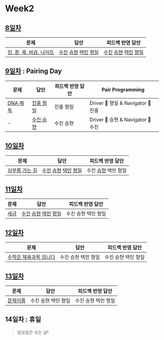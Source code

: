 # Week2

## [8일차](Day8)

| 문제                                                             | 답안                                                                                                            | 피드백 반영 답안                                                                                                            |
| ---------------------------------------------------------------- | --------------------------------------------------------------------------------------------------------------- | --------------------------------------------------------------------------------------------------------------------------- |
| [킹, 퀸, 룩, 비숍, 나이트](https://www.acmicpc.net/problem/3003) | [수진](Day08/bj3003_ksj.js) [승현](Day08/bj3003_lsh.js) [택민](Day08/bj3003_jtm.js) [형일](Day08/bj3003_jhi.js) | [수진](Day08/bj3003_ksj_fb.js) [승현](Day08/bj3003_lsh_fb.js) [택민](Day08/bj3003_jtm_fb.js) [형일](Day08/bj3003_jhi_fb.js) |

## [9일차](Day9) : Pairing Day

| 문제                                             | 답안                                 | 피드백 반영 답안 | Pair Programming                   |
| ------------------------------------------------ | ------------------------------------ | ---------------- | ---------------------------------- |
| [DNA 해독](https://www.acmicpc.net/problem/1672) | [진홍 형일](Day09/bj1672_jhi_kjh.js) | 진홍 형일        | Driver 🚗 형일 & Navigator 🧭 진홍 |
| -                                                | [수진 승현](Day09/bj1672_ksj_lsh.js) | 수진 승현        | Driver 🚗 승현 & Navigator 🧭 수진 |

## [10일차](Day10)

| 문제                                                   | 답안                                                                                                            | 피드백 반영 답안                              |
| ------------------------------------------------------ | --------------------------------------------------------------------------------------------------------------- | --------------------------------------------- |
| [심부름 가는 길](https://www.acmicpc.net/problem/5554) | [수진](Day10/bj5554_ksj.js) [승현](Day10/bj5554_lsh.js) [택민](Day10/bj5554_jtm.js) [형일](Day10/bj5554_jhi.js) | 수진 [승현](Day10/bj5554_lsh_fb.js) 택민 형일 |

## [11일차](Day11)

| 문제                                          | 답안                                                                                                                | 피드백 반영 답안    |
| --------------------------------------------- | ------------------------------------------------------------------------------------------------------------------- | ------------------- |
| [세금](https://www.acmicpc.net/problem/20492) | [수진](Day11/bj20492_ksj.js) [승현](Day11/bj20492_lsh.js) [택민](Day11/bj20492_jtm.js) [형일](Day11/bj20492_jhi.js) | 수진 승현 택민 형일 |

## [12일차](Day12)

| 문제                                                            | 답안                | 피드백 반영 답안    |
| --------------------------------------------------------------- | ------------------- | ------------------- |
| [수학은 체육과목 입니다](https://www.acmicpc.net/problem/15894) | 수진 승현 택민 형일 | 수진 승현 택민 형일 |

## [13일차](Day13)

| 문제                 | 답안                | 피드백 반영 답안    |
| -------------------- | ------------------- | ------------------- |
| [문제이름](문제링크) | 수진 승현 택민 형일 | 수진 승현 택민 형일 |

## 14일차 : 휴일

> 일요일은 쉬는 날!
